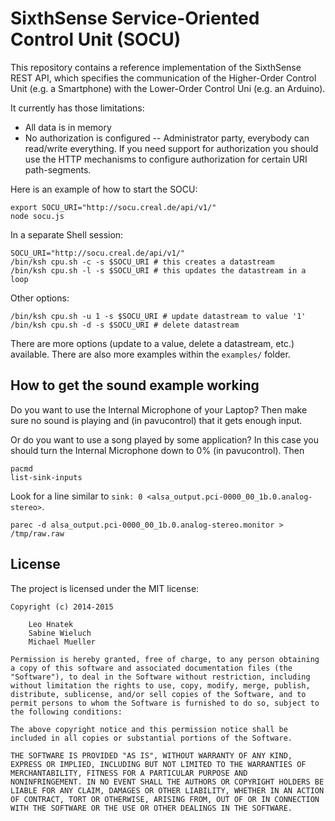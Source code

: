 # SixthSense Service-Oriented Control Unit (SOCU)

This repository contains a reference implementation of the SixthSense REST
API, which specifies the communication of the Higher-Order Control Unit
(e.g. a Smartphone) with the Lower-Order Control Uni (e.g. an Arduino).

It currently has those limitations:

 * All data is in memory
 * No authorization is configured -- Administrator party, everybody can
   read/write everything. If you need support for authorization you should 
   use the HTTP mechanisms to configure authorization for certain
   URI path-segments.

Here is an example of how to start the SOCU:

	export SOCU_URI="http://socu.creal.de/api/v1/"
	node socu.js

In a separate Shell session:

	SOCU_URI="http://socu.creal.de/api/v1/"
	/bin/ksh cpu.sh -c -s $SOCU_URI # this creates a datastream
	/bin/ksh cpu.sh -l -s $SOCU_URI # this updates the datastream in a loop

Other options:

	/bin/ksh cpu.sh -u 1 -s $SOCU_URI # update datastream to value '1'
	/bin/ksh cpu.sh -d -s $SOCU_URI # delete datastream 

There are more options (update to a value, delete a datastream, etc.)
available. There are also more examples within the `examples/` folder.


## How to get the sound example working

Do you want to use the Internal Microphone of your Laptop? Then make sure
no sound is playing and (in pavucontrol) that it gets enough input.

Or do you want to use a song played by some application? In this case you
should turn the Internal Microphone down to 0% (in pavucontrol). Then 

	pacmd
	list-sink-inputs

Look for a line similar to `sink: 0 <alsa_output.pci-0000_00_1b.0.analog-stereo>`.

	parec -d alsa_output.pci-0000_00_1b.0.analog-stereo.monitor > /tmp/raw.raw



## License

The project is licensed under the MIT license:

	Copyright (c) 2014-2015

		Leo Hnatek
		Sabine Wieluch
		Michael Mueller 

	Permission is hereby granted, free of charge, to any person obtaining
	a copy of this software and associated documentation files (the
	"Software"), to deal in the Software without restriction, including
	without limitation the rights to use, copy, modify, merge, publish,
	distribute, sublicense, and/or sell copies of the Software, and to
	permit persons to whom the Software is furnished to do so, subject to
	the following conditions:

	The above copyright notice and this permission notice shall be
	included in all copies or substantial portions of the Software.

	THE SOFTWARE IS PROVIDED "AS IS", WITHOUT WARRANTY OF ANY KIND,
	EXPRESS OR IMPLIED, INCLUDING BUT NOT LIMITED TO THE WARRANTIES OF
	MERCHANTABILITY, FITNESS FOR A PARTICULAR PURPOSE AND
	NONINFRINGEMENT. IN NO EVENT SHALL THE AUTHORS OR COPYRIGHT HOLDERS BE
	LIABLE FOR ANY CLAIM, DAMAGES OR OTHER LIABILITY, WHETHER IN AN ACTION
	OF CONTRACT, TORT OR OTHERWISE, ARISING FROM, OUT OF OR IN CONNECTION
	WITH THE SOFTWARE OR THE USE OR OTHER DEALINGS IN THE SOFTWARE.
